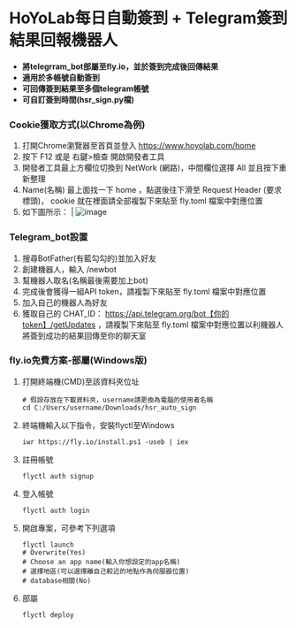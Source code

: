# HoYoLab每日自動簽到 + Telegram簽到結果回報機器人
* **將telegrram_bot部屬至fly.io，並於簽到完成後回傳結果**
* **適用於多帳號自動簽到**
* **可回傳簽到結果至多個telegram帳號**
* **可自訂簽到時間(hsr_sign.py檔)**

### Cookie獲取方式(以Chrome為例)
1. 打開Chrome瀏覽器至首頁並登入
https://www.hoyolab.com/home
2. 按下 F12 或是 右鍵>檢查 開啟開發者工具
3. 開發者工具最上方欄位切換到 NetWork (網路)，中間欄位選擇 All 並且按下重新整理
4. Name(名稱) 最上面找一下 home ，點選後往下滑至 Request Header (要求標頭)， cookie 就在裡面請全部複製下來貼至 fly.toml 檔案中對應位置
5. 如下圖所示：
| ![image](https://github.com/Pikao777/hsr_auto_sign/blob/main/md_photo/cookie_01.jpg)

### Telegram_bot設置
1. 搜尋BotFather(有藍勾勾的)並加入好友
2. 創建機器人，輸入 /newbot
3. 幫機器人取名(名稱最後需要加上bot)
4. 完成後會獲得一組API token，請複製下來貼至 fly.toml 檔案中對應位置
5. 加入自己的機器人為好友
6. 獲取自己的 CHAT_ID： https://api.telegram.org/bot【你的token】/getUpdates ，請複製下來貼至 fly.toml 檔案中對應位置以利機器人將簽到成功的結果回傳至你的聊天室

### fly.io免費方案-部屬(Windows版)
1. 打開終端機(CMD)至該資料夾位址

    ```
    # 假設存放在下載資料夾，username請更換為電腦的使用者名稱
    cd C:/Users/username/Downloads/hsr_auto_sign
    ```
2. 終端機輸入以下指令，安裝flyctl至Windows

    ```
    iwr https://fly.io/install.ps1 -useb | iex
    ```
3. 註冊帳號

    ```
    flyctl auth signup
    ```
4. 登入帳號

    ```
    flyctl auth login
    ```
5. 開啟專案，可參考下列選項

    ```
    flyctl launch
    # Overwrite(Yes)
    # Choose an app name(輸入你想設定的app名稱)
    # 選擇地區(可以選擇離自己較近的地點作為伺服器位置)
    # database相關(No)
    ```
6. 部屬

    ```
    flyctl deploy
    ```
